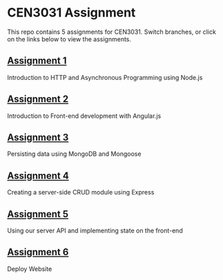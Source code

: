 # CEN3031 Assignment

This repo contains 5 assignments for CEN3031.
Switch branches, or click on the links below to view the assignments.

## [Assignment 1](../../tree/Assignment1)
Introduction to HTTP and Asynchronous Programming using Node.js

## [Assignment 2](../../tree/Assignment2)
Introduction to Front-end development with Angular.js

## [Assignment 3](../../tree/Assignment3)
Persisting data using MongoDB and Mongoose

## [Assignment 4](../../tree/Assignment4)
Creating a server-side CRUD module using Express

## [Assignment 5](../../tree/Assignment5)
Using our server API and implementing state on the front-end

## [Assignment 6](../../tree/Assignment6)
Deploy Website